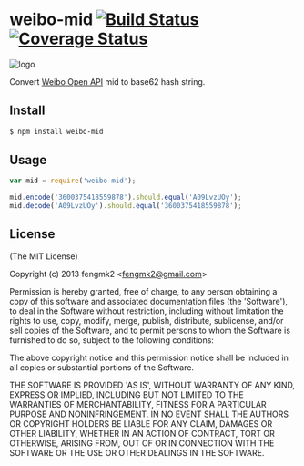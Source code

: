 weibo-mid [![Build Status](https://secure.travis-ci.org/fengmk2/weibo-mid.png)](http://travis-ci.org/fengmk2/weibo-mid) [![Coverage Status](https://coveralls.io/repos/fengmk2/weibo-mid/badge.png)](https://coveralls.io/r/fengmk2/weibo-mid)
=======

![logo](https://raw.github.com/fengmk2/weibo-mid/master/logo.png)

Convert [Weibo Open API](http://open.weibo.com) mid to base62 hash string.

## Install

```bash
$ npm install weibo-mid
```

## Usage

```js
var mid = require('weibo-mid');

mid.encode('3600375418559878').should.equal('A09LvzUOy');
mid.decode('A09LvzUOy').should.equal('3600375418559878');
```

## License 

(The MIT License)

Copyright (c) 2013 fengmk2 &lt;fengmk2@gmail.com&gt;

Permission is hereby granted, free of charge, to any person obtaining
a copy of this software and associated documentation files (the
'Software'), to deal in the Software without restriction, including
without limitation the rights to use, copy, modify, merge, publish,
distribute, sublicense, and/or sell copies of the Software, and to
permit persons to whom the Software is furnished to do so, subject to
the following conditions:

The above copyright notice and this permission notice shall be
included in all copies or substantial portions of the Software.

THE SOFTWARE IS PROVIDED 'AS IS', WITHOUT WARRANTY OF ANY KIND,
EXPRESS OR IMPLIED, INCLUDING BUT NOT LIMITED TO THE WARRANTIES OF
MERCHANTABILITY, FITNESS FOR A PARTICULAR PURPOSE AND NONINFRINGEMENT.
IN NO EVENT SHALL THE AUTHORS OR COPYRIGHT HOLDERS BE LIABLE FOR ANY
CLAIM, DAMAGES OR OTHER LIABILITY, WHETHER IN AN ACTION OF CONTRACT,
TORT OR OTHERWISE, ARISING FROM, OUT OF OR IN CONNECTION WITH THE
SOFTWARE OR THE USE OR OTHER DEALINGS IN THE SOFTWARE.

